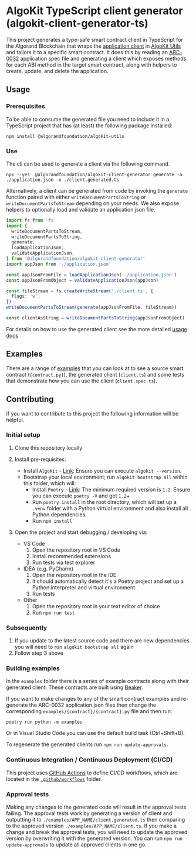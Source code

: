 # AlgoKit TypeScript client generator (algokit-client-generator-ts)

This project generates a type-safe smart contract client in TypeScript for the Algorand Blockchain that wraps the [application client](https://github.com/algorandfoundation/algokit-utils-ts/blob/main/docs/capabilities/app-client.md) in [AlgoKit Utils](https://github.com/algorandfoundation/algokit-utils-ts) and tailors it to a specific smart contract. It does this by reading an [ARC-0032](https://github.com/algorandfoundation/ARCs/blob/main/ARCs/arc-0032.md) application spec file and generating a client which exposes methods for each ABI method in the target smart contract, along with helpers to create, update, and delete the application.

## Usage

### Prerequisites

To be able to consume the generated file you need to include it in a TypeScript project that has (at least) the following package installed:

```
npm install @algorandfoundation/algokit-utils
```

### Use

The cli can be used to generate a client via the following command.

```
npx --yes  @algorandfoundation/algokit-client-generator generate -a ./application.json -o ./client.generated.ts
```

Alternatively, a client can be generated from code by invoking the `generate` function paired with either `writeDocumentPartsToString` or `writeDocumentPartsToStream` depending on your needs. We also expose helpers to optionally load and validate an application.json file.

```ts
import fs from 'fs'
import {
  writeDocumentPartsToStream,
  writeDocumentPartsToString,
  generate,
  loadApplicationJson,
  validateApplicationJson,
} from '@algorandfoundation/algokit-client-generator'
import appJson from './application.json'

const appJsonFromFile = loadApplicationJson('./application.json')
const appJsonFromObject = validateApplicationJson(appJson)

const fileStream = fs.createWriteStream('./client.ts', {
  flags: 'w',
})
writeDocumentPartsToStream(generate(appJsonFromFile, fileStream))

const clientAsString = writeDocumentPartsToString(appJsonFromObject)
```

For details on how to use the generated client see the more detailed [usage docs](../)

## Examples

There are a range of [examples](https://github.com/algorandfoundation/algokit-client-generator-ts/tree/main/examples) that you can look at to see a source smart contract (`{contract.py}`), the generated client (`client.ts`) and some tests that demonstrate how you can use the client (`client.spec.ts`).

## Contributing

If you want to contribute to this project the following information will be helpful.

### Initial setup

1. Clone this repository locally
2. Install pre-requisites:

   - Install `AlgoKit` - [Link](https://github.com/algorandfoundation/algokit-cli#install): Ensure you can execute `algokit --version`.
   - Bootstrap your local environment; run `algokit bootstrap all` within this folder, which will:
     - Install `Poetry` - [Link](https://python-poetry.org/docs/#installation): The minimum required version is `1.2`. Ensure you can execute `poetry -V` and get `1.2`+
     - Run `poetry install` in the root directory, which will set up a `.venv` folder with a Python virtual environment and also install all Python dependencies
     - Run `npm install`

3. Open the project and start debugging / developing via:
   - VS Code
     1. Open the repository root in VS Code
     2. Install recommended extensions
     3. Run tests via test explorer
   - IDEA (e.g. PyCharm)
     1. Open the repository root in the IDE
     2. It should automatically detect it's a Poetry project and set up a Python interpreter and virtual environment.
     3. Run tests
   - Other
     1. Open the repository root in your text editor of choice
     2. Run `npm run test`

### Subsequently

1. If you update to the latest source code and there are new dependencies you will need to run `algokit bootstrap all` again
2. Follow step 3 above

### Building examples

In the `examples` folder there is a series of example contracts along with their generated client. These contracts are built using [Beaker](https://beaker.algo.xyz/).

If you want to make changes to any of the smart contract examples and re-generate the ARC-0032 application.json files then change the corresponding `examples/{contract}/{contract}.py` file and then run:

```
poetry run python -m examples
```

Or in Visual Studio Code you can use the default build task (Ctrl+Shift+B).

To regenerate the generated clients run `npm run update-approvals`.

### Continuous Integration / Continuous Deployment (CI/CD)

This project uses [GitHub Actions](https://docs.github.com/en/actions/learn-github-actions/understanding-github-actions) to define CI/CD workflows, which are located in the [`.github/workflows`](./.github/workflows) folder.

### Approval tests

Making any changes to the generated code will result in the approval tests failing. The approval tests work by generating a version of client
and outputting it to `./examples/APP_NAME/client.generated.ts` then comparing to the approved version `./examples/APP_NAME/client.ts`. If you
make a change and break the approval tests, you will need to update the approved version by overwriting it with the generated version.
You can run `npm run update-approvals` to update all approved clients in one go.
